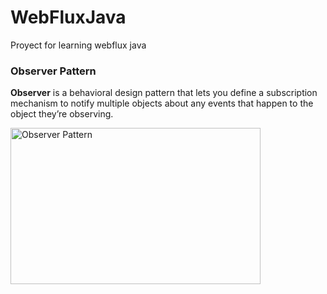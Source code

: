 # WebFluxJava
Proyect for learning webflux java 

<h3>Observer Pattern</h3>

<p> <strong>Observer</strong> is a behavioral design pattern that lets you define a subscription mechanism to notify
multiple objects about any events that happen to the object they’re observing. </p>

<img src="https://refactoring.guru/images/patterns/content/observer/observer-2x.png?id=d5a83e115528e9fd633f04ad2650f1db" 
        alt="Observer Pattern" width="400" height="250">
